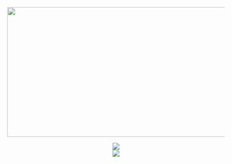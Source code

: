 <div align="center">
  <img height="300" width="600" src="https://user-images.githubusercontent.com/74038190/225813708-98b745f2-7d22-48cf-9150-083f1b00d6c9.gif" />
  <br>
  <p align="center">
    <img src="https://readme-typing-svg.herokuapp.com?color=blue&lines=Привет,+Я+Владимир" />
    <br>
    <img src="https://readme-typing-svg.herokuapp.com?color=blue&lines=FRONTEND+Разработчик" />
  </p>
</div>
